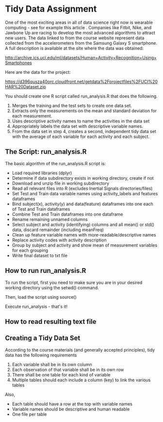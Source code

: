 Tidy Data Assignment
==================

One of the most exciting areas in all of data science right now is wearable computing - see for example this article . Companies like Fitbit, Nike, and Jawbone Up are racing to develop the most advanced algorithms to attract new users. The data linked to from the course website represent data collected from the accelerometers from the Samsung Galaxy S smartphone. A full description is available at the site where the data was obtained:

http://archive.ics.uci.edu/ml/datasets/Human+Activity+Recognition+Using+Smartphones

Here are the data for the project:

https://d396qusza40orc.cloudfront.net/getdata%2Fprojectfiles%2FUCI%20HAR%20Dataset.zip

You should create one R script called run_analysis.R that does the following.

1. Merges the training and the test sets to create one data set.
2. Extracts only the measurements on the mean and standard deviation for each measurement.
3. Uses descriptive activity names to name the activities in the data set
4. Appropriately labels the data set with descriptive variable names.
5. From the data set in step 4, creates a second, independent tidy data set with the average of each variable for each activity and each subject.

## The Script: run_analysis.R 

The basic algorithm of the run_analysis.R script is:

- Load required libraries (dplyr)
- Determine if data subdirectory exists in working directory, create if not
- Download and unzip file in working subdirectory
- Read all relevant files into R (excludes Inertial Signals directories/files)
- Set Test and Train data variable names using activity_labels and features dataframes
- Bind subject(x), activity(y) and data(feature) dataframes into one each of Test and Train dataframes
- Combine Test and Train dataframes into one dataframe
- Rename remaining unnamed columns
- Select subject and activity (identifying) columns and all mean() or std() data, discard remainder (including meanFreq)
- Clean up feature variable names with more-readable/descriptive names
- Replace activity codes with activity description
- Group by subject and activity and show mean of measurement variables for each grouping
- Write final dataset to txt file 

## How to run run_analysis.R

To run the script, first you need to make sure you are in your desired working directory using the setwd() command. 

Then, load the script using source()

Execute run_analysis - that's it!

## How to read resulting text file



## Creating a Tidy Data Set

According to the course materials (and generally accepted principles), tidy data has the following requirements

1. Each variable shall be in its own column
2. Each observation of that variable shall be in its own row
3. There shall be one table for each kind of variable
4. Multiple tables should each include a column (key) to link the various tables

Also,
- Each table should have a row at the top with variable names
- Variable names should be descriptive and human readable
- One file per table
